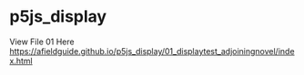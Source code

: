 # p5js_display

View File 01 Here
https://afieldguide.github.io/p5js_display/01_displaytest_adjoiningnovel/index.html

